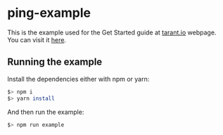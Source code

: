 ping-example
=============

This is the example used for the Get Started guide at [tarant.io](http://tarant.io) webpage. You can visit it [here](http://tarant.io/post/getting-started).

Running the example
-------------------

Install the dependencies either with npm or yarn:

```sh
$> npm i
$> yarn install
```

And then run the example:

```sh
$> npm run example
```